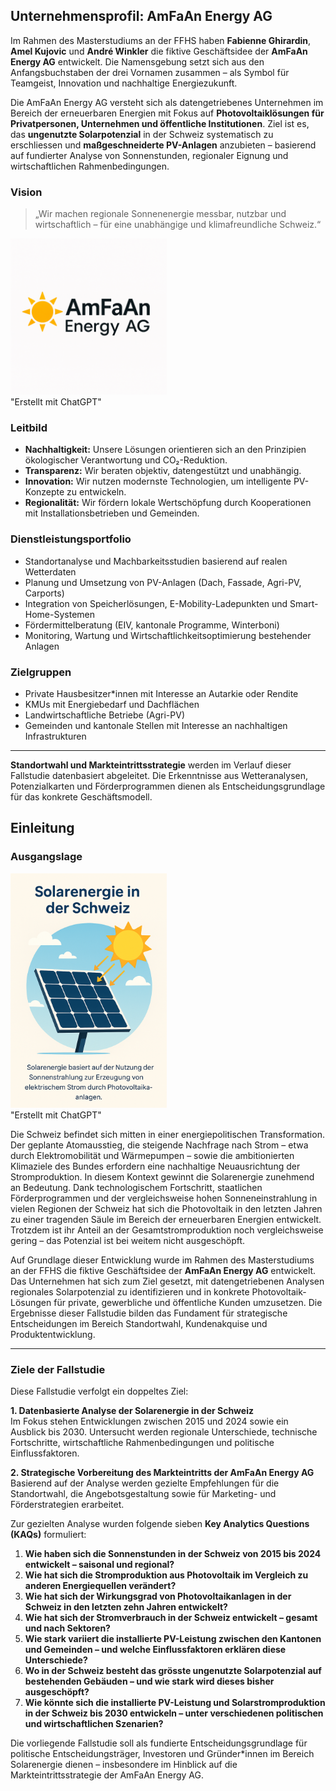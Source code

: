 ## Unternehmensprofil: AmFaAn Energy AG

Im Rahmen des Masterstudiums an der FFHS haben **Fabienne Ghirardin**, **Amel Kujovic** und **André Winkler** die fiktive Geschäftsidee der **AmFaAn Energy AG** entwickelt. Die Namensgebung setzt sich aus den Anfangsbuchstaben der drei Vornamen zusammen – als Symbol für Teamgeist, Innovation und nachhaltige Energiezukunft.

Die AmFaAn Energy AG versteht sich als datengetriebenes Unternehmen im Bereich der erneuerbaren Energien mit Fokus auf **Photovoltaiklösungen für Privatpersonen, Unternehmen und öffentliche Institutionen**. Ziel ist es, das **ungenutzte Solarpotenzial** in der Schweiz systematisch zu erschliessen und **maßgeschneiderte PV-Anlagen** anzubieten – basierend auf fundierter Analyse von Sonnenstunden, regionaler Eignung und wirtschaftlichen Rahmenbedingungen.

### Vision

> „Wir machen regionale Sonnenenergie messbar, nutzbar und wirtschaftlich – für eine unabhängige und klimafreundliche Schweiz.“

<div class="float-right-image" style="width: 250px">
    <img src="assets/images/Logo - AmFaAn Energy AG.png">
    <div class="image-label">"Erstellt mit ChatGPT"</div>
</div>


### Leitbild

- **Nachhaltigkeit:** Unsere Lösungen orientieren sich an den Prinzipien ökologischer Verantwortung und CO₂-Reduktion.
- **Transparenz:** Wir beraten objektiv, datengestützt und unabhängig.
- **Innovation:** Wir nutzen modernste Technologien, um intelligente PV-Konzepte zu entwickeln.
- **Regionalität:** Wir fördern lokale Wertschöpfung durch Kooperationen mit Installationsbetrieben und Gemeinden.

### Dienstleistungsportfolio

- Standortanalyse und Machbarkeitsstudien basierend auf realen Wetterdaten
- Planung und Umsetzung von PV-Anlagen (Dach, Fassade, Agri-PV, Carports)
- Integration von Speicherlösungen, E-Mobility-Ladepunkten und Smart-Home-Systemen
- Fördermittelberatung (EIV, kantonale Programme, Winterboni)
- Monitoring, Wartung und Wirtschaftlichkeitsoptimierung bestehender Anlagen

### Zielgruppen

- Private Hausbesitzer*innen mit Interesse an Autarkie oder Rendite
- KMUs mit Energiebedarf und Dachflächen
- Landwirtschaftliche Betriebe (Agri-PV)
- Gemeinden und kantonale Stellen mit Interesse an nachhaltigen Infrastrukturen

---

**Standortwahl und Markteintrittsstrategie** werden im Verlauf dieser Fallstudie datenbasiert abgeleitet. Die Erkenntnisse aus Wetteranalysen, Potenzialkarten und Förderprogrammen dienen als Entscheidungsgrundlage für das konkrete Geschäftsmodell.

## Einleitung

### Ausgangslage

<div class="float-right-image" style="width: 250px">
    <img src="assets/images/solarenergie.png">
    <div class="image-label">"Erstellt mit ChatGPT"</div>
</div>

Die Schweiz befindet sich mitten in einer energiepolitischen Transformation. Der geplante Atomausstieg, die steigende Nachfrage nach Strom – etwa durch Elektromobilität und Wärmepumpen – sowie die ambitionierten Klimaziele des Bundes erfordern eine nachhaltige Neuausrichtung der Stromproduktion. In diesem Kontext gewinnt die Solarenergie zunehmend an Bedeutung. Dank technologischem Fortschritt, staatlichen Förderprogrammen und der vergleichsweise hohen Sonneneinstrahlung in vielen Regionen der Schweiz hat sich die Photovoltaik in den letzten Jahren zu einer tragenden Säule im Bereich der erneuerbaren Energien entwickelt. Trotzdem ist ihr Anteil an der Gesamtstromproduktion noch vergleichsweise gering – das Potenzial ist bei weitem nicht ausgeschöpft.

Auf Grundlage dieser Entwicklung wurde im Rahmen des Masterstudiums an der FFHS die fiktive Geschäftsidee der **AmFaAn Energy AG** entwickelt. Das Unternehmen hat sich zum Ziel gesetzt, mit datengetriebenen Analysen regionales Solarpotenzial zu identifizieren und in konkrete Photovoltaik-Lösungen für private, gewerbliche und öffentliche Kunden umzusetzen. Die Ergebnisse dieser Fallstudie bilden das Fundament für strategische Entscheidungen im Bereich Standortwahl, Kundenakquise und Produktentwicklung.


---

### Ziele der Fallstudie

Diese Fallstudie verfolgt ein doppeltes Ziel:

**1. Datenbasierte Analyse der Solarenergie in der Schweiz**  
Im Fokus stehen Entwicklungen zwischen 2015 und 2024 sowie ein Ausblick bis 2030. Untersucht werden regionale Unterschiede, technische Fortschritte, wirtschaftliche Rahmenbedingungen und politische Einflussfaktoren.

**2. Strategische Vorbereitung des Markteintritts der AmFaAn Energy AG**  
Basierend auf der Analyse werden gezielte Empfehlungen für die Standortwahl, die Angebotsgestaltung sowie für Marketing- und Förderstrategien erarbeitet.

Zur gezielten Analyse wurden folgende sieben **Key Analytics Questions (KAQs)** formuliert:

1. **Wie haben sich die Sonnenstunden in der Schweiz von 2015 bis 2024 entwickelt – saisonal und regional?**  
2. **Wie hat sich die Stromproduktion aus Photovoltaik im Vergleich zu anderen Energiequellen verändert?**  
3. **Wie hat sich der Wirkungsgrad von Photovoltaikanlagen in der Schweiz in den letzten zehn Jahren entwickelt?**  
4. **Wie hat sich der Stromverbrauch in der Schweiz entwickelt – gesamt und nach Sektoren?**  
5. **Wie stark variiert die installierte PV-Leistung zwischen den Kantonen und Gemeinden – und welche Einflussfaktoren erklären diese Unterschiede?**  
6. **Wo in der Schweiz besteht das grösste ungenutzte Solarpotenzial auf bestehenden Gebäuden – und wie stark wird dieses bisher ausgeschöpft?**  
7. **Wie könnte sich die installierte PV-Leistung und Solarstromproduktion in der Schweiz bis 2030 entwickeln – unter verschiedenen politischen und wirtschaftlichen Szenarien?**

Die vorliegende Fallstudie soll als fundierte Entscheidungsgrundlage für politische Entscheidungsträger, Investoren und Gründer*innen im Bereich Solarenergie dienen – insbesondere im Hinblick auf die Markteintrittsstrategie der AmFaAn Energy AG.

